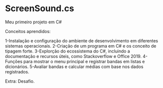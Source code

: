 # ScreenSound.cs
Meu primeiro projeto em C#

Conceitos aprendidos:

1-Instalação e configuração do ambiente de desenvolvimento em diferentes sistemas operacionais.
2-Criação de um programa em C# e os conceito de tipagem forte.
3-Explorção do ecossistema do C#, incluindo a documentação e recursos úteis, como Stackoverflow e Office 2019.
4-Funções para mostrar o menu principal e registrar bandas em listas e dicionários.
5-Avaliar bandas e calcular médias com base nos dados registrados.

Extra: Desafio.

